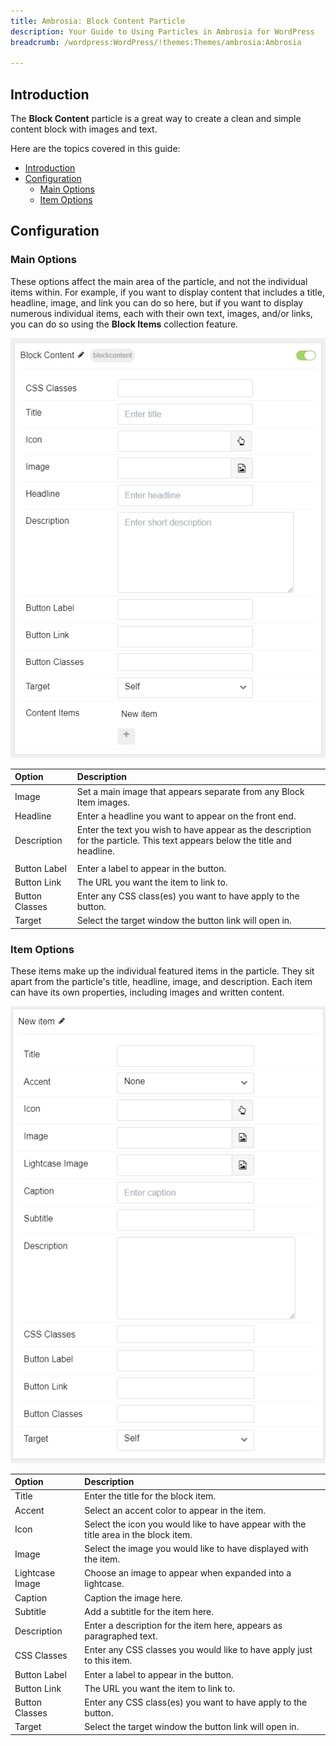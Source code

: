 ```yaml
---
title: Ambrosia: Block Content Particle
description: Your Guide to Using Particles in Ambrosia for WordPress
breadcrumb: /wordpress:WordPress/!themes:Themes/ambrosia:Ambrosia

---
```


## Introduction

The **Block Content** particle is a great way to create a clean and simple content block with images and text. 

Here are the topics covered in this guide:

- [Introduction](#introduction)
- [Configuration](#configuration)
  - [Main Options](#main-options)
  - [Item Options](#item-options)

## Configuration

### Main Options 

These options affect the main area of the particle, and not the individual items within. For example, if you want to display content that includes a title, headline, image, and link you can do so here, but if you want to display numerous individual items, each with their own text, images, and/or links, you can do so using the **Block Items** collection feature.

![](assets/particle_block2.png)

| Option         | Description                                                                                                                 |
| :------------- | :-------------------------------------------------------------------------------------------------------------------------- |
| Image          | Set a main image that appears separate from any Block Item images.                                                          |
| Headline       | Enter a headline you want to appear on the front end.                                                                       |
| Description    | Enter the text you wish to have appear as the description for the particle. This text appears below the title and headline. |
|                |
| Button Label   | Enter a label to appear in the button.                                                                                      |
| Button Link    | The URL you want the item to link to.                                                                                       |
| Button Classes | Enter any CSS class(es) you want to have apply to the button.                                                               |
| Target         | Select the target window the button link will open in.                                                                      |

### Item Options

These items make up the individual featured items in the particle. They sit apart from the particle's title, headline, image, and description. Each item can have its own properties, including images and written content.

![](assets/particle_block3.png)

| Option          | Description                                                                          |
| :-------------- | :----------------------------------------------------------------------------------- |
| Title           | Enter the title for the block item.                                                  |
| Accent          | Select an accent color to appear in the item.                                        |
| Icon            | Select the icon you would like to have appear with the title area in the block item. |
| Image           | Select the image you would like to have displayed with the item.                     |
| Lightcase Image | Choose an image to appear when expanded into a lightcase.                            |
| Caption         | Caption the image here.                                                              |
| Subtitle        | Add a subtitle for the item here.                                                    |
| Description     | Enter a description for the item here, appears as paragraphed text.                  |
| CSS Classes     | Enter any CSS classes you would like to have apply just to this item.                |
| Button Label    | Enter a label to appear in the button.                                               |
| Button Link     | The URL you want the item to link to.                                                |
| Button Classes  | Enter any CSS class(es) you want to have apply to the button.                        |
| Target          | Select the target window the button link will open in.                               |
